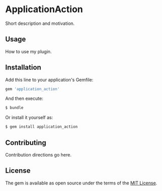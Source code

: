 # ApplicationAction
Short description and motivation.

## Usage
How to use my plugin.

## Installation
Add this line to your application's Gemfile:

```ruby
gem 'application_action'
```

And then execute:
```bash
$ bundle
```

Or install it yourself as:
```bash
$ gem install application_action
```

## Contributing
Contribution directions go here.

## License
The gem is available as open source under the terms of the [MIT License](https://opensource.org/licenses/MIT).
